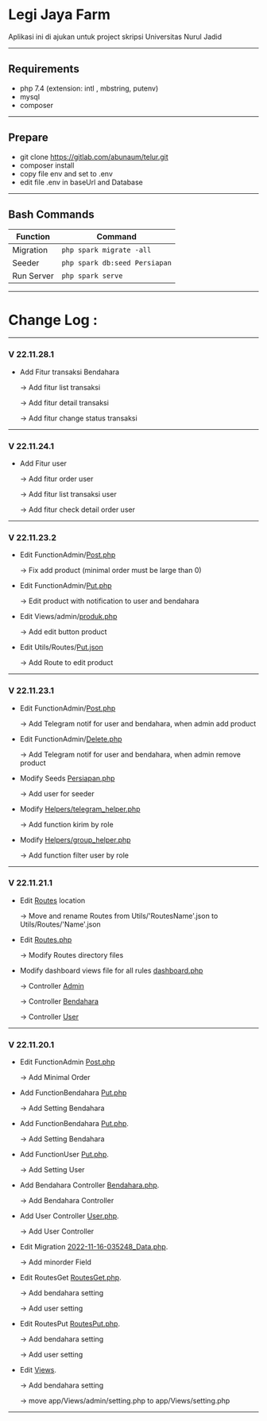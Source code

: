 # Legi Jaya Farm

Aplikasi ini di ajukan untuk project skripsi Universitas Nurul Jadid

---

## Requirements

- php 7.4 (extension: intl , mbstring, putenv)
- mysql
- composer

---

## Prepare

- git clone https://gitlab.com/abunaum/telur.git
- composer install
- copy file env and set to .env
- edit file .env in baseUrl and Database

---

## Bash Commands

| Function   | Command                       |
| ---------- | ----------------------------- |
| Migration  | `php spark migrate -all`      |
| Seeder     | `php spark db:seed Persiapan` |
| Run Server | `php spark serve`             |

---

# Change Log :

---

### V 22.11.28.1

- Add Fitur transaksi Bendahara

  -> Add fitur list transaksi

  -> Add fitur detail transaksi

  -> Add fitur change status transaksi

---

### V 22.11.24.1

- Add Fitur user

  -> Add fitur order user

  -> Add fitur list transaksi user

  -> Add fitur check detail order user

---

### V 22.11.23.2

- Edit FunctionAdmin/[Post.php](https://gitlab.com/abunaum/telur/-/blob/main/app/Controllers/FunctionAdmin/Post.php)

  -> Fix add product (minimal order must be large than 0)

- Edit FunctionAdmin/[Put.php](https://gitlab.com/abunaum/telur/-/blob/main/app/Controllers/FunctionAdmin/Put.php)

  -> Edit product with notification to user and bendahara

- Edit Views/admin/[produk.php](https://gitlab.com/abunaum/telur/-/blob/main/app/Views/admin/produk.php)

  -> Add edit button product

- Edit Utils/Routes/[Put.json](https://gitlab.com/abunaum/telur/-/blob/main/app/Utils/Routes/Put.json)

  -> Add Route to edit product

---

### V 22.11.23.1

- Edit FunctionAdmin/[Post.php](https://gitlab.com/abunaum/telur/-/blob/main/app/Controllers/FunctionAdmin/Post.php)

  -> Add Telegram notif for user and bendahara, when admin add product

- Edit FunctionAdmin/[Delete.php](https://gitlab.com/abunaum/telur/-/blob/main/app/Controllers/FunctionAdmin/Delete.php)

  -> Add Telegram notif for user and bendahara, when admin remove product

- Modify Seeds [Persiapan.php](https://gitlab.com/abunaum/telur/-/blob/main/app/Database/Seeds/Persiapan.php)

  -> Add user for seeder

- Modify [Helpers/telegram_helper.php](https://gitlab.com/abunaum/telur/-/blob/main/app/Helpers/telegram_helper.php)

  -> Add function kirim by role

- Modify [Helpers/group_helper.php](https://gitlab.com/abunaum/telur/-/blob/main/app/Helpers/group_helper.php)

  -> Add function filter user by role

---

### V 22.11.21.1

- Edit [Routes](https://gitlab.com/abunaum/telur/-/blob/main/app/Utils/Routes) location

  -> Move and rename Routes from Utils/'RoutesName'.json to Utils/Routes/'Name'.json

- Edit [Routes.php](https://gitlab.com/abunaum/telur/-/blob/main/app/Config/Roures.php)

  -> Modify Routes directory files

- Modify dashboard views file for all rules [dashboard.php](https://gitlab.com/abunaum/telur/-/blob/main/app/Views/dashboard.php)

  -> Controller [Admin](https://gitlab.com/abunaum/telur/-/blob/main/app/Controllers/Admin.php)

  -> Controller [Bendahara](https://gitlab.com/abunaum/telur/-/blob/main/app/Controllers/Bendahara.php)

  -> Controller [User](https://gitlab.com/abunaum/telur/-/blob/main/app/Controllers/Admin.php)

---

### V 22.11.20.1

- Edit FunctionAdmin [Post.php](https://gitlab.com/abunaum/telur/-/blob/main/app/Controllers/FunctionAdmin/Post.php)

  -> Add Minimal Order

- Add FunctionBendahara [Put.php](https://gitlab.com/abunaum/telur/-/blob/main/app/Controllers/FunctionBendahara/Put.php)

  -> Add Setting Bendahara

- Add FunctionBendahara [Put.php](https://gitlab.com/abunaum/telur/-/blob/main/app/Controllers/FunctionBendahara/Put.php).

  -> Add Setting Bendahara

- Add FunctionUser [Put.php](https://gitlab.com/abunaum/telur/-/blob/main/app/Controllers/FunctionUser/Put.php).

  -> Add Setting User

- Add Bendahara Controller [Bendahara.php](https://gitlab.com/abunaum/telur/-/blob/main/app/Controllers/Bendahara.php).

  -> Add Bendahara Controller

- Add User Controller [User.php](https://gitlab.com/abunaum/telur/-/blob/main/app/Controllers/User.php).

  -> Add User Controller

- Edit Migration [2022-11-16-035248_Data.php](https://gitlab.com/abunaum/telur/-/blob/main/app/Database/Migrations/2022-11-16-035248_Data.php).

  -> Add minorder Field

- Edit RoutesGet [RoutesGet.php](https://gitlab.com/abunaum/telur/-/blob/main/app/Utils/RoutesGet.json).

  -> Add bendahara setting

  -> Add user setting

- Edit RoutesPut [RoutesPut.php](https://gitlab.com/abunaum/telur/-/blob/main/app/Utils/RoutesPut.json).

  -> Add bendahara setting

  -> Add user setting

- Edit [Views](https://gitlab.com/abunaum/telur/-/blob/main/app/Views).

  -> Add bendahara setting

  -> move app/Views/admin/setting.php to app/Views/setting.php

---
